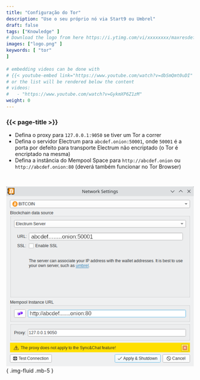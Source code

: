 ```yaml
---
title: "Configuração do Tor"
description: "Use o seu próprio nó via Start9 ou Umbrel"
draft: false
tags: ["Knowledge" ]
# Download the logo from here https://i.ytimg.com/vi/xxxxxxxx/maxresdefault.jpg
images: ["logo.png" ]
keywords: [ "tor"
]

# embedding videos can be done with 
# {{< youtube-embed link="https://www.youtube.com/watch?v=dbSmQmt0uDI" >}}
# or the list will be rendered below the content
# videos:
#   - "https://www.youtube.com/watch?v=GykmXP6Z1zM"
weight: 0
---
```


### {{< page-title >}}  
 

- Defina o proxy para `127.0.0.1:9050` se tiver um Tor a correr  
- Defina o servidor Electrum para `abcdef.onion:50001`, onde `50001` é a porta por defeito para transporte Electrum não encriptado (o Tor é encriptado na mesma)
- Defina a instância do Mempool Space para `http://abcdef.onion` ou `http://abcdef.onion:80` (deverá também funcionar no Tor Browser)

 </br>

 
 ![tor config](config.png)
 { .img-fluid .mb-5 }